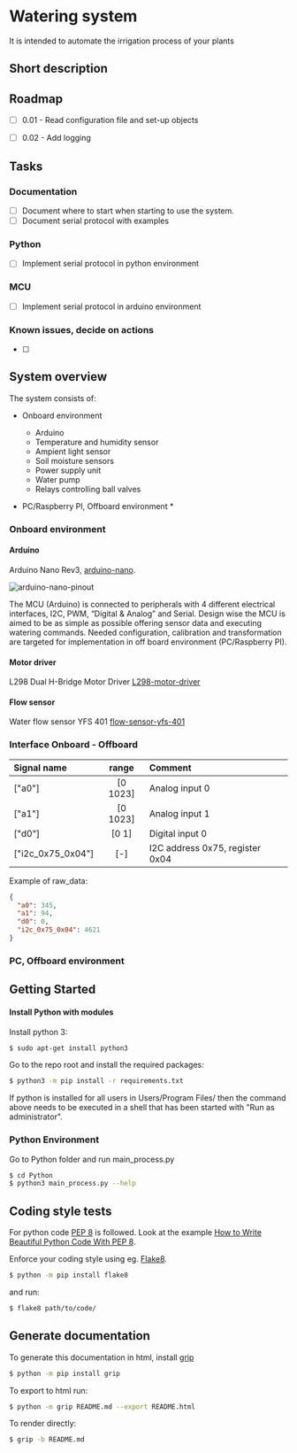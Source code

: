 # Watering system
It is intended to automate the irrigation process of your plants


## Short description



## Roadmap
* [ ] 0.01 - Read configuration file and set-up objects
* [ ] 0.02 - Add logging


## Tasks

### Documentation
* [ ] Document where to start when starting to use the system.
* [ ] Document serial protocol with examples

### Python

* [ ] Implement serial protocol in python environment

### MCU
* [ ] Implement serial protocol in arduino environment


### Known issues, decide on actions
* [ ]



## System overview
The system consists of:

* Onboard environment
    * Arduino
    * Temperature and humidity sensor
    * Ampient light sensor
    * Soil moisture sensors
	* Power supply unit
	* Water pump
	* Relays controlling ball valves

* PC/Raspberry PI, Offboard environment
    *

### Onboard environment

#### Arduino
Arduino Nano Rev3, [arduino-nano][arduino-nano].

![arduino-nano-pinout][arduino-nano-pinout]

The MCU (Arduino) is connected to peripherals with 4 different electrical interfaces, I2C, PWM, “Digital & Analog” and Serial. Design wise the MCU is aimed to be as simple as possible offering sensor data and executing watering commands. Needed configuration, calibration and transformation are targeted for implementation in off board environment (PC/Raspberry PI).


#### Motor driver
L298 Dual H-Bridge Motor Driver [L298-motor-driver][L298-motor-driver]

#### Flow sensor
Water flow sensor YFS 401 [flow-sensor-yfs-401][flow-sensor-yfs-401]

### Interface Onboard - Offboard

| Signal name       | range          | Comment                         |
| :---              | :----:         | :---                            |
| ["a0"]            | [0 1023]       | Analog input 0                  |
| ["a1"]            | [0 1023]       | Analog input 1                  |
| ["d0"]            | [0 1]          | Digital input 0                 |
| ["i2c_0x75_0x04"] | [-]            | I2C address 0x75, register 0x04 |


Example of raw_data:
```json
{
  "a0": 345,
  "a1": 94,
  "d0": 0,
  "i2c_0x75_0x04": 4621
}
```


### PC, Offboard environment



## Getting Started

#### Install Python with modules

Install python 3:

```sh
$ sudo apt-get install python3
```

Go to the repo root and install the required packages:
```sh
$ python3 -m pip install -r requirements.txt
```
If python is installed for all users in Users/Program Files/ then the command above needs to be executed in a shell that has been started with "Run as administrator".

### Python Environment

Go to Python folder and run main_process.py
```sh
$ cd Python
$ python3 main_process.py --help
```

## Coding style tests
For python code [PEP 8][python-pep8] is followed. Look at the example [How to Write Beautiful Python Code With PEP 8][real-python-pep8].

Enforce your coding style using eg. [Flake8][flake8].

```sh
$ python -m pip install flake8
```

and run:

```sh
$ flake8 path/to/code/
```

## Generate documentation
To generate this documentation in html, install [grip][grip]

```sh
$ python -m pip install grip
```

To export to html run:

```sh
$ python -m grip README.md --export README.html
```

To render directly:

```sh
$ grip -b README.md
```


[//]: # (Markdown comments)

[arduino-nano]: https://store.arduino.cc/arduino-nano
[arduino-nano-pinout]: https://diyi0t.com/wp-content/uploads/2019/08/Arduino-Nano-Pinout-1.png
[L298-motor-driver]: https://cdn.instructables.com/ORIG/FCN/YABW/IHNTEND4/FCNYABWIHNTEND4.pdf
[flow-sensor-yfs-401]: https://5.imimg.com/data5/VQ/ME/MY-1833510/yf-s401-pvc-water-flow-hall-sensor-flowmeter-counter-wh.pdf

[grip]: https://github.com/joeyespo/grip
[python-pep8]: https://www.python.org/dev/peps/pep-0008/
[real-python-pep8]: https://realpython.com/python-pep8/
[flake8]: http://flake8.pycqa.org/en/latest/
